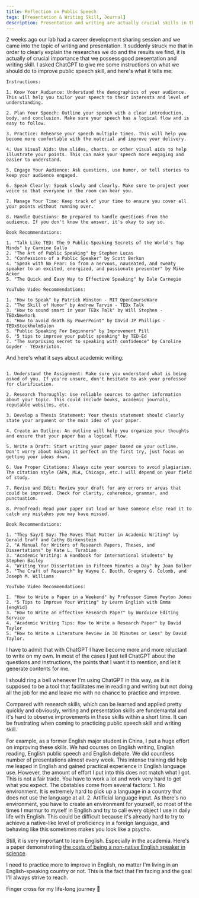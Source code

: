 ```yaml
---
title: Reflection on Public Speech
tags: [Presentation & Writing Skill, Journal]
description: Presentation and writing are actually crucial skills in the academia.
---
```


2 weeks ago our lab had a career development sharing session and we came into the topic of writing and presentation. It suddenly struck me that in order to clearly explain the researches we do and the results we find, it is actually of crucial importance that we possess good presentation and writing skill. I asked ChatGPT to give me some instructions on what we should do to improve public speech skill, and here's what it tells me:

```
Instructions:

1. Know Your Audience: Understand the demographics of your audience. This will help you tailor your speech to their interests and level of understanding.

2. Plan Your Speech: Outline your speech with a clear introduction, body, and conclusion. Make sure your speech has a logical flow and is easy to follow.

3. Practice: Rehearse your speech multiple times. This will help you become more comfortable with the material and improve your delivery.

4. Use Visual Aids: Use slides, charts, or other visual aids to help illustrate your points. This can make your speech more engaging and easier to understand.

5. Engage Your Audience: Ask questions, use humor, or tell stories to keep your audience engaged. 

6. Speak Clearly: Speak slowly and clearly. Make sure to project your voice so that everyone in the room can hear you.

7. Manage Your Time: Keep track of your time to ensure you cover all your points without running over.

8. Handle Questions: Be prepared to handle questions from the audience. If you don't know the answer, it's okay to say so.

Book Recommendations:

1. "Talk Like TED: The 9 Public-Speaking Secrets of the World's Top Minds" by Carmine Gallo
2. "The Art of Public Speaking" by Stephen Lucas
3. "Confessions of a Public Speaker" by Scott Berkun
4. "Speak with No Fear: Go from a nervous, nauseated, and sweaty speaker to an excited, energized, and passionate presenter" by Mike Acker
5. "The Quick and Easy Way to Effective Speaking" by Dale Carnegie

YouTube Video Recommendations:

1. "How to Speak" by Patrick Winston - MIT OpenCourseWare
2. "The Skill of Humor" by Andrew Tarvin - TEDx Talk
3. "How to sound smart in your TEDx Talk" by Will Stephen - TEDxNewYork
4. "How to avoid death By PowerPoint" by David JP Phillips - TEDxStockholmSalon
5. "Public Speaking For Beginners" by Improvement Pill
6. "5 tips to improve your public speaking" by TED-Ed
7. "The surprising secret to speaking with confidence" by Caroline Goyder - TEDxBrixton.

```

And here's what it says about academic writing:

```

1. Understand the Assignment: Make sure you understand what is being asked of you. If you're unsure, don't hesitate to ask your professor for clarification.

2. Research Thoroughly: Use reliable sources to gather information about your topic. This could include books, academic journals, reputable websites, etc.

3. Develop a Thesis Statement: Your thesis statement should clearly state your argument or the main idea of your paper.

4. Create an Outline: An outline will help you organize your thoughts and ensure that your paper has a logical flow.

5. Write a Draft: Start writing your paper based on your outline. Don't worry about making it perfect on the first try, just focus on getting your ideas down.

6. Use Proper Citations: Always cite your sources to avoid plagiarism. The citation style (APA, MLA, Chicago, etc.) will depend on your field of study.

7. Revise and Edit: Review your draft for any errors or areas that could be improved. Check for clarity, coherence, grammar, and punctuation.

8. Proofread: Read your paper out loud or have someone else read it to catch any mistakes you may have missed.

Book Recommendations:

1. "They Say/I Say: The Moves That Matter in Academic Writing" by Gerald Graff and Cathy Birkenstein
2. "A Manual for Writers of Research Papers, Theses, and Dissertations" by Kate L. Turabian
3. "Academic Writing: A Handbook for International Students" by Stephen Bailey
4. "Writing Your Dissertation in Fifteen Minutes a Day" by Joan Bolker
5. "The Craft of Research" by Wayne C. Booth, Gregory G. Colomb, and Joseph M. Williams

YouTube Video Recommendations:

1. "How to Write a Paper in a Weekend" by Professor Simon Peyton Jones
2. "5 Tips to Improve Your Writing" by Learn English with Emma [engVid]
3. "How to Write an Effective Research Paper" by Wordvice Editing Service
4. "Academic Writing Tips: How to Write a Research Paper" by David Taylor
5. "How to Write a Literature Review in 30 Minutes or Less" by David Taylor.

```

I have to admit that with ChatGPT I have become more and more reluctant to write on my own. In most of the cases I just tell ChatGPT about the questions and instructions, the points that I want it to mention, and let it generate contents for me.

I should ring a bell whenever I'm using ChatGPT in this way, as it is supposed to be a tool that facilitates me in reading and writing but not doing all the job for me and leave me with no chance to practice and improve.

Compared with research skills, which can be learned and applied pretty quickly and obviously, writing and presentation skills are fundemantal and it's hard to observe improvements in these skills within a short time. It can be frustrating when coming to practicing public speech skill and writing skill.

For example, as a former English major student in China, I put a huge effort on improving these skills. We had courses on English writing, English reading, English public speech and English debate. We did countless number of presentations almost every week. This intense training did help me leaped in English and gained practical experience in English language use. However, the amount of effort I put into this does not match what I got. This is not a fair trade. You have to work a lot and work very hard to get what you expect. The obstables come from several factors: 1. No environment. It is extremely hard to pick up a language in a country that does not use the language at all. 2. Artificial language input. As there's no environment, you have to create an environment for yourself, so most of the times I murmur to myself in English and try to call every object I use in daily life with English. This could be difficult because it's already hard to try to achieve a native-like level of proficiency in a foreign language, and behaving like this sometimes makes you look like a psycho.

Still, it is very important to learn English. Especially in the academia. Here's a paper demonstrating [the costs of being a non-native English speaker in science](https://journals.plos.org/plosbiology/article?id=10.1371/journal.pbio.3002184). 

I need to practice more to improve in English, no matter I'm living in an English-speaking country or not. This is the fact that I'm facing and the goal I'll always strive to reach.

Finger cross for my life-long journey :crossed_fingers: